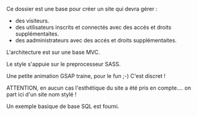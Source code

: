 Ce dossier est une base pour créer un site qui devra gérer :

- des visiteurs.
- des utilisateurs inscrits et connectés avec des accés et droits supplémentaites.
- des aadministrateurs avec des accés et droits supplémentaites.

L'architecture est sur une base MVC.

Le style s'appuie sur le preprocesseur SASS.

Une petite animation GSAP traine, pour le fun ;-)
C'est discret !

ATTENTION, en aucun cas l'esthétique du site a été pris en compte.... on part ici d'un site nom stylé !

Un exemple basique de base SQL est fourni.


